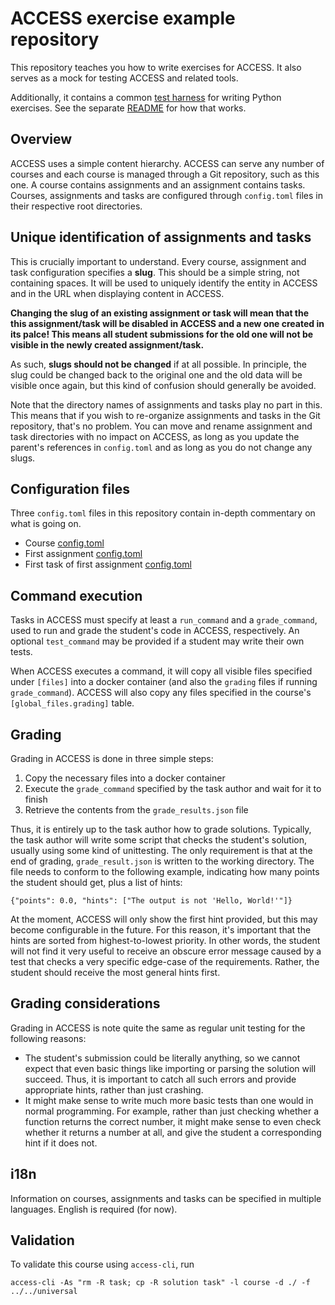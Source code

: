 # ACCESS exercise example repository

This repository teaches you how to write exercises for ACCESS. It also serves
as a mock for testing ACCESS and related tools.

Additionally, it contains a common [test harness](universal/harness.py) for
writing Python exercises. See the separate [README](universal/README.md) for
how that works.

## Overview

ACCESS uses a simple content hierarchy. ACCESS can serve any number of courses
and each course is managed through a Git repository, such as this one. A course
contains assignments and an assignment contains tasks. Courses, assignments and
tasks are configured through `config.toml` files in their respective root
directories.

## Unique identification of assignments and tasks

This is crucially important to understand. Every course, assignment and task
configuration specifies a **slug**. This should be a simple string, not
containing spaces. It will be used to uniquely identify the entity in ACCESS
and in the URL when displaying content in ACCESS.

**Changing the slug of an existing assignment or task will mean that the
this assignment/task will be disabled in ACCESS and a new one created in its
palce! This means all student submissions for the old one will not be visible in
the newly created assignment/task.**

As such, **slugs should not be changed** if at all possible. In principle,
the slug could be changed back to the original one and the old data will be
visible once again, but this kind of confusion should generally be avoided.

Note that the directory names of assignments and tasks play no part in this.
This means that if you wish to re-organize assignments and tasks in the Git
repository, that's no problem. You can move and rename assignment and task
directories with no impact on ACCESS, as long as you update the parent's
references in `config.toml` and as long as you do not change any slugs.

## Configuration files

Three `config.toml` files in this repository contain in-depth commentary on
what is going on.

 * Course [config.toml](config.toml)
 * First assignment [config.toml](01_intro/config.toml)
 * First task of first assignment [config.toml](01_intro/hello_world/config.toml)

## Command execution

Tasks in ACCESS must specify at least a `run_command` and a `grade_command`,
used to run and grade the student's code in ACCESS, respectively.  An optional
`test_command` may be provided if a student may write their own tests.

When ACCESS executes a command, it will copy all visible files specified under
`[files]` into a docker container (and also the `grading` files if running
`grade_command`). ACCESS will also copy any files specified in the course's
`[global_files.grading]` table.

## Grading

Grading in ACCESS is done in three simple steps:

 1) Copy the necessary files into a docker container
 2) Execute the `grade_command` specified by the task author and wait for it to finish
 3) Retrieve the contents from the `grade_results.json` file

Thus, it is entirely up to the task author how to grade solutions. Typically,
the task author will write some script that checks the student's solution,
usually using some kind of unittesting. The only requirement is that at the end
of grading, `grade_result.json` is written to the working directory. The file
needs to conform to the following example, indicating how many points the
student should get, plus a list of hints:

```
{"points": 0.0, "hints": ["The output is not 'Hello, World!'"]}
```

At the moment, ACCESS will only show the first hint provided, but this may
become configurable in the future. For this reason, it's important that the
hints are sorted from highest-to-lowest priority. In other words, the student
will not find it very useful to receive an obscure error message caused by a
test that checks a very specific edge-case of the requirements. Rather, the
student should receive the most general hints first.

## Grading considerations

Grading in ACCESS is note quite the same as regular unit testing for the
following reasons:

 * The student's submission could be literally anything, so we cannot expect that even basic things like importing or parsing the solution will succeed. Thus, it is important to catch all such errors and provide appropriate hints, rather than just crashing.
 * It might make sense to write much more basic tests than one would in normal programming. For example, rather than just checking whether a function returns the correct number, it might make sense to even check whether it returns a number at all, and give the student a corresponding hint if it does not.

## i18n

Information on courses, assignments and tasks can be specified in multiple
languages. English is required (for now).

## Validation

To validate this course using `access-cli`, run

```
access-cli -As "rm -R task; cp -R solution task" -l course -d ./ -f ../../universal
```

